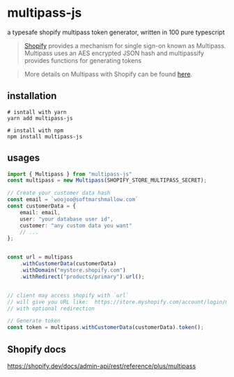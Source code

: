 # multipass-js
a typesafe shopify multipass token generator, written in 100 pure typescript

> [Shopify](http://shopify.com) provides a mechanism for single sign-on known as Multipass.  Multipass uses an AES encrypted JSON hash and multipassify provides functions for generating tokens

> More details on Multipass with Shopify can be found [here](http://docs.shopify.com/api/tutorials/multipass-login).



## installation

```shell
# isntall with yarn
yarn add multipass-js

# install with npm
npm install multipass-js
```



## usages
``` typescript
import { Multipass } from "multipass-js"
const multipass = new Multipass(SHOPIFY_STORE_MULTIPASS_SECRET);

// Create your customer data hash
const email = `woojoo@softmarshmallow.com`
const customerData = {
    email: email,
    user: "your database user id",
    customer: "any custom data you want"
    // ...
};


const url = multipass
    .withCustomerData(customerData)
    .withDomain("mystore.shopify.com")
    .withRedirect("products/primary").url();


// client may access shopify with `url`
// will give you URL like:  https://store.myshopify.com/account/login/multipass/<MULTIPASS-TOKEN>
// with optional redirection

// Generate token
const token = multipass.withCustomerData(customerData).token();
```


## Shopify docs
https://shopify.dev/docs/admin-api/rest/reference/plus/multipass

